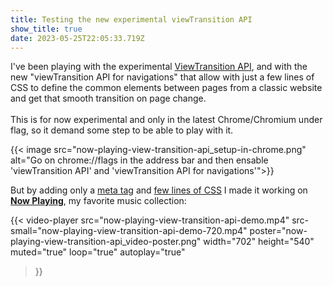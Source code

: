 ```yaml
---
title: Testing the new experimental viewTransition API
show_title: true
date: 2023-05-25T22:05:33.719Z
---
```

I've been playing with the experimental [ViewTransition API](https://developer.chrome.com/docs/web-platform/view-transitions/), and with the new "viewTransition API for navigations" that allow with just a few lines of CSS to define the common elements between pages from a classic website and get that smooth transition on page change.\
\
This is for now experimental and only in the latest Chrome/Chromium under flag, so it demand some step to be able to play with it.

{{< image src="now-playing-view-transition-api_setup-in-chrome.png" alt="Go on chrome://flags in the address bar and then ensable 'viewTransition API' and 'viewTransition API for navigations'">}}

But by adding only a [meta tag](https://github.com/GuerillaHQ/now-playing/commit/5846cbb5ebefac46b8a10cf9825d6ce81f20df97#diff-ec6e7cb6e89cbe10d49085811bd67ad23df375247295fc387da90f5fdc56de7f) and [few lines of CSS](https://github.com/GuerillaHQ/now-playing/commit/5846cbb5ebefac46b8a10cf9825d6ce81f20df97#diff-b2ff2a8d1f2a8a15c65288757c8b9acde7bec0ef491acb8048f1ddb61985cc41) I made it working on **[Now Playing](https://music.guerilla.studio/)**, my favorite music collection:



{{< video-player
    src="now-playing-view-transition-api-demo.mp4"
    src-small="now-playing-view-transition-api-demo-720.mp4"
    poster="now-playing-view-transition-api_video-poster.png"
    width="702"
    height="540"
    muted="true"
    loop="true"
    autoplay="true"
>}}
